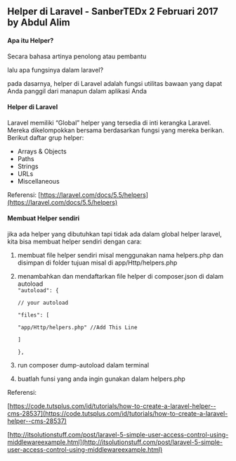 ## **Helper di Laravel -  SanberTEDx 2 Februari 2017 by Abdul Alim**

#### 



#### **Apa itu Helper?**

Secara bahasa artinya penolong atau pembantu

lalu apa fungsinya dalam laravel?

pada dasarnya, helper di Laravel adalah fungsi utilitas bawaan yang dapat Anda panggil dari manapun dalam aplikasi Anda

#### Helper di Laravel

Laravel memiliki “Global” helper yang tersedia di inti kerangka Laravel. Mereka dikelompokkan bersama berdasarkan fungsi yang mereka berikan. Berikut daftar grup helper:

* Arrays & Objects
* Paths
* Strings
* URLs
* Miscellaneous

Referensi: [https://laravel.com/docs/5.5/helpers](https://laravel.com/docs/5.5/helpers)

#### **Membuat Helper sendiri**

jika ada helper yang dibutuhkan tapi tidak ada dalam global helper laravel, kita bisa membuat helper sendiri dengan cara:

1. membuat file helper sendiri misal menggunakan nama helpers.php dan disimpan di folder tujuan misal di app/Http/helpers.php

2. menambahkan dan mendaftarkan file helper di composer.json di dalam autoload  
   `"autoload": {`

   `// your autoload`

   `"files": [`

   `"app/Http/helpers.php" //Add This Line`

   `]`

   `},`

3. run composer dump-autoload dalam terminal

4. buatlah funsi yang anda ingin gunakan dalam helpers.php

Referensi:

[https://code.tutsplus.com/id/tutorials/how-to-create-a-laravel-helper--cms-28537](https://code.tutsplus.com/id/tutorials/how-to-create-a-laravel-helper--cms-28537)

[http://itsolutionstuff.com/post/laravel-5-simple-user-access-control-using-middlewareexample.html](http://itsolutionstuff.com/post/laravel-5-simple-user-access-control-using-middlewareexample.html)

